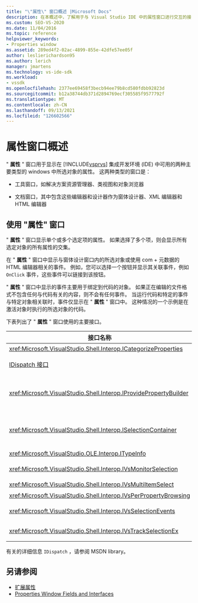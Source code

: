 ```yaml
---
title: "\"属性\" 窗口概述 |Microsoft Docs"
description: 在本概述中，了解用于与 Visual Studio IDE 中的属性窗口进行交互的接口。
ms.custom: SEO-VS-2020
ms.date: 11/04/2016
ms.topic: reference
helpviewer_keywords:
- Properties window
ms.assetid: 289ed4f2-02ac-4899-855e-42dfe57ee05f
author: leslierichardson95
ms.author: lerich
manager: jmartens
ms.technology: vs-ide-sdk
ms.workload:
- vssdk
ms.openlocfilehash: 2377ee69458f3becb94ee79b8cd580fdbb92823d
ms.sourcegitcommit: b12a38744db371d2894769ecf305585f9577792f
ms.translationtype: MT
ms.contentlocale: zh-CN
ms.lasthandoff: 09/13/2021
ms.locfileid: "126602566"
---
```

# <a name="properties-window-overview"></a>属性窗口概述
" **属性** " 窗口用于显示在 [!INCLUDE[vsprvs](../../code-quality/includes/vsprvs_md.md)] 集成开发环境 (IDE) 中可用的两种主要类型的 windows 中所选对象的属性。 这两种类型的窗口是：

- 工具窗口，如解决方案资源管理器、类视图和对象浏览器

- 文档窗口，其中包含这些编辑器和设计器作为窗体设计器、XML 编辑器和 HTML 编辑器

## <a name="using-the-properties-window"></a>使用 "属性" 窗口
 " **属性** " 窗口显示单个或多个选定项的属性。 如果选择了多个项，则会显示所有选定对象的所有属性的交集。

 在 " **属性** " 窗口中显示与窗体设计窗口内的所选对象或使用 com + 元数据的 HTML 编辑器相关的事件。 例如，您可以选择一个按钮并显示其关联事件，例如 `OnClick` 事件，这些事件可以链接到该按钮。

 " **属性** " 窗口中显示的事件主要用于绑定到代码的对象。 如果正在编辑的文件格式不包含任何与代码有关的内容，则不会有任何事件。 当运行代码和特定的事件与特定对象相关联时，事件仅显示在 " **属性** " 窗口中。 这种情况的一个示例是在激活对象时执行的所选对象的代码。

 下表列出了 " **属性** " 窗口使用的主要接口。

|接口名称|说明|
|--------------------|-----------------|
|<xref:Microsoft.VisualStudio.Shell.Interop.ICategorizeProperties>|提供 " **属性** " 窗口的类别列表，并将每个属性映射到一个类别。|
|[IDispatch 接口](/previous-versions/windows/desktop/api/oaidl/nn-oaidl-idispatch)|向支持自动化的编程工具和其他应用程序公开对象的方法和属性。|
|<xref:Microsoft.VisualStudio.Shell.Interop.IProvidePropertyBuilder>|提供省略号 ( ... ) 称为 *生成器* 的按钮，这些按钮用于打开由对象本身实现的模式对话框窗口。 当用户在文本字段中无法轻松地键入值时使用。 例如，它可用于打开一个颜色选取器，用于确定您的 RGB 值。|
|<xref:Microsoft.VisualStudio.Shell.Interop.ISelectionContainer>|提供对用于更新 " **属性** " 窗口中显示的信息的对象的访问。 <xref:Microsoft.VisualStudio.Shell.Interop.ISelectionContainer> 为每个窗口实现 Vspackage，其中包含具有要显示的相关属性的可选择对象。|
|<xref:Microsoft.VisualStudio.OLE.Interop.ITypeInfo>|提供有关对象类型（如接口的方法和结构的字段）的信息。|
|<xref:Microsoft.VisualStudio.Shell.Interop.IVsMonitorSelection>|允许 Vspackage 接收选择事件的通知，并检索有关当前项目层次结构、项、元素值和命令 UI 上下文的信息。|
|<xref:Microsoft.VisualStudio.Shell.Interop.IVsMultiItemSelect>|为环境提供对多个选择的访问。|
|<xref:Microsoft.VisualStudio.Shell.Interop.IVsPerPropertyBrowsing>|用于在 " **属性** " 窗口中显示的某些属性上提供本地化的名称。|
|<xref:Microsoft.VisualStudio.Shell.Interop.IVsSelectionEvents>|通知注册的 Vspackage 当前选择、元素值或命令 UI 上下文的更改。|
|<xref:Microsoft.VisualStudio.Shell.Interop.IVsTrackSelectionEx>|向环境通知当前所选内容的更改，并提供对与新选择相关的层次结构和项信息的访问权限。|

 有关的详细信息 `IDispatch` ，请参阅 MSDN library。

## <a name="see-also"></a>另请参阅
- [扩展属性](../../extensibility/internals/extending-properties.md)
- [Properties Window Fields and Interfaces](../../extensibility/internals/properties-window-fields-and-interfaces.md)
